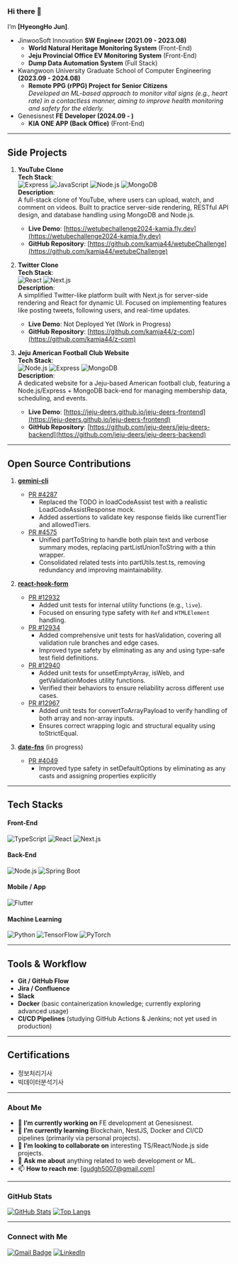 ### Hi there 👋  
I’m **[HyeongHo Jun]**.

- JinwooSoft Innovation **SW Engineer (2021.09 - 2023.08)**
  - **World Natural Heritage Monitoring System** (Front-End)
  - **Jeju Provincial Office EV Monitoring System** (Front-End)
  - **Dump Data Automation System** (Full Stack)
- Kwangwoon University Graduate School of Computer Engineering **(2023.09 - 2024.08)**
  - **Remote PPG (rPPG) Project for Senior Citizens**  
    *Developed an ML-based approach to monitor vital signs (e.g., heart rate) in a contactless manner, aiming to improve health monitoring and safety for the elderly.*
- Genesisnest **FE Developer (2024.09 - )**
  - **KIA ONE APP (Back Office)** (Front-End)

---

## Side Projects

1. **YouTube Clone**  
   **Tech Stack**:  
   ![Express](https://img.shields.io/badge/Express-000000?logo=express&logoColor=white)
   ![JavaScript](https://img.shields.io/badge/JavaScript-ES6-F7DF1E?logo=javascript&logoColor=black)
   ![Node.js](https://img.shields.io/badge/Node.js-339933?logo=node.js&logoColor=white)
   ![MongoDB](https://img.shields.io/badge/MongoDB-47A248?logo=mongodb&logoColor=white)  
   **Description**:  
   A full-stack clone of YouTube, where users can upload, watch, and comment on videos. Built to practice server-side rendering, RESTful API design, and database handling using MongoDB and Node.js.
   - **Live Demo**: [https://wetubechallenge2024-kamja.fly.dev](https://wetubechallenge2024-kamja.fly.dev)  
   - **GitHub Repository**: [https://github.com/kamja44/wetubeChallenge](https://github.com/kamja44/wetubeChallenge)

2. **Twitter Clone**  
   **Tech Stack**:  
   ![React](https://img.shields.io/badge/React-61DAFB?logo=react&logoColor=black)
   ![Next.js](https://img.shields.io/badge/Next.js-000000?logo=next.js&logoColor=white)  
   **Description**:  
   A simplified Twitter-like platform built with Next.js for server-side rendering and React for dynamic UI. Focused on implementing features like posting tweets, following users, and real-time updates.
   - **Live Demo**: Not Deployed Yet (Work in Progress)  
   - **GitHub Repository**: [https://github.com/kamja44/z-com](https://github.com/kamja44/z-com)
  
3. **Jeju American Football Club Website**  
   **Tech Stack**:  
   ![Node.js](https://img.shields.io/badge/Node.js-339933?logo=node.js&logoColor=white)
   ![Express](https://img.shields.io/badge/Express-000000?logo=express&logoColor=white)
   ![MongoDB](https://img.shields.io/badge/MongoDB-47A248?logo=mongodb&logoColor=white)  
   **Description**:  
   A dedicated website for a Jeju-based American football club, featuring a Node.js/Express + MongoDB back-end for managing membership data, scheduling, and events.
   - **Live Demo**: [https://jeju-deers.github.io/jeju-deers-frontend](https://jeju-deers.github.io/jeju-deers-frontend)  
   - **GitHub Repository**: [https://github.com/jeju-deers/jeju-deers-backend](https://github.com/jeju-deers/jeju-deers-backend)
---

## Open Source Contributions

1. **[gemini-cli](https://github.com/google-gemini/gemini-cli)**
   - [PR #4287](https://github.com/google-gemini/gemini-cli/pull/4287)
     - Replaced the TODO in loadCodeAssist test with a realistic LoadCodeAssistResponse mock.
     - Added assertions to validate key response fields like currentTier and allowedTiers.
   - [PR #4575](https://github.com/google-gemini/gemini-cli/pull/4575)
     - Unified partToString to handle both plain text and verbose summary modes, replacing partListUnionToString with a thin wrapper.
     - Consolidated related tests into partUtils.test.ts, removing redundancy and improving maintainability.
  
2. **[react-hook-form](https://github.com/react-hook-form/react-hook-form)**
   - [PR #12932](https://github.com/react-hook-form/react-hook-form/pull/12932)
     - Added unit tests for internal utility functions (e.g., `live`).
     - Focused on ensuring type safety with `Ref` and `HTMLElement` handling.
   - [PR #12934](https://github.com/react-hook-form/react-hook-form/pull/12934)
     - Added comprehensive unit tests for hasValidation, covering all validation rule branches and edge cases.
     - Improved type safety by eliminating as any and using type-safe test field definitions.
   - [PR #12940](https://github.com/react-hook-form/react-hook-form/pull/12940)
     - Added unit tests for unsetEmptyArray, isWeb, and getValidationModes utility functions.
     - Verified their behaviors to ensure reliability across different use cases.
   - [PR #12967](https://github.com/react-hook-form/react-hook-form/pull/12967)
     - Added unit tests for convertToArrayPayload to verify handling of both array and non-array inputs.
     - Ensures correct wrapping logic and structural equality using toStrictEqual.

3. **[date-fns](https://github.com/date-fns/date-fns)** (in progress)
   - [PR #4049](https://github.com/date-fns/date-fns/pull/4049)
     - Improved type safety in setDefaultOptions by eliminating as any casts and assigning properties explicitly
     

---

## Tech Stacks
#### Front-End
![TypeScript](https://img.shields.io/badge/-TypeScript-3178C6?logo=typescript&logoColor=white)
![React](https://img.shields.io/badge/-React-61DAFB?logo=react&logoColor=black)
![Next.js](https://img.shields.io/badge/-Next.js-000000?logo=next.js&logoColor=white)

#### Back-End
![Node.js](https://img.shields.io/badge/-Node.js-339933?logo=node.js&logoColor=white)
![Spring Boot](https://img.shields.io/badge/-Spring%20Boot-6DB33F?logo=spring-boot&logoColor=white)

#### Mobile / App
![Flutter](https://img.shields.io/badge/-Flutter-02569B?logo=flutter&logoColor=white)


#### Machine Learning
![Python](https://img.shields.io/badge/-Python-3776AB?logo=python&logoColor=white)
![TensorFlow](https://img.shields.io/badge/-TensorFlow-FF6F00?logo=tensorflow&logoColor=white)
![PyTorch](https://img.shields.io/badge/-PyTorch-EE4C2C?logo=pytorch&logoColor=white)

---

## Tools & Workflow
- **Git / GitHub Flow**
- **Jira / Confluence**
- **Slack**
- **Docker** (basic containerization knowledge; currently exploring advanced usage)
- **CI/CD Pipelines** (studying GitHub Actions & Jenkins; not yet used in production)

---

## Certifications
- 정보처리기사
- 빅데이터분석기사

---

### About Me
- 🔭 **I’m currently working on** FE development at Genesisnest.
- 🌱 **I’m currently learning** Blockchain, NestJS, Docker and CI/CD pipelines (primarily via personal projects).
- 👯 **I’m looking to collaborate on** interesting TS/React/Node.js side projects.
- 💬 **Ask me about** anything related to web development or ML.
- 📫 **How to reach me**: [gudgh5007@gmail.com]

---

### GitHub Stats
[![GitHub Stats](https://github-readme-stats.vercel.app/api?username=kamja44&show_icons=true&theme=tokyonight)](https://github.com/kamja44)
[![Top Langs](https://github-readme-stats.vercel.app/api/top-langs/?username=kamja44&layout=compact)](https://github.com/kamja44)

---

### Connect with Me
[![Gmail Badge](https://img.shields.io/badge/-Gmail-red?logo=Gmail&logoColor=white)](mailto:gudgh5007@gmail.com)
[![LinkedIn](https://img.shields.io/badge/LinkedIn-Profile-blue?logo=linkedin)](https://www.linkedin.com/in/%ED%98%95%ED%98%B8-%EC%A0%84-434842347/)

